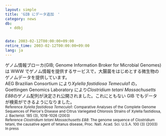 ```yaml
---
layout: simple
title: 'GIB にデータ追加　'
category: news
db:
  - ddbj


date: 2003-02-12T00:00:00+09:00
retire_time: 2003-02-12T00:00:00+09:00
lang: ja
---
```


<html>ゲノム情報ブローカ(GIB; Genome Information Broker for Microbial Genomes)は WWW でゲノム情報を提供するサービスで，大腸菌をはじめとする微生物のゲノムデータを提供しています。<br>AEG Brazilian Consortium により<i>Xylella fastidiosa Temecula1</i> の，Goettingen Genomics Laboratory により<i>Clostridium tetani Massachusetts E88</i>のゲノム配列が決定され公開されました。これにともない GIB でもデータが検索ができるようになりました。<br><small>Reference <i>Xylella fastidiosa Temecula1</i>: Comparative Analyses of the Complete Genome Sequences of Pierce's Disease and Citrus Variegated Chlorosis Strains of Xylella fastidiosa, J. Bacteriol. 185 (3), 1018-1026 (2003)</small><br><small>Reference <i>Clostridium tetani Massachusetts E88</i>: The genome sequence of Clostridium tetani, the causative agent of tetanus disease, Proc. Natl. Acad. Sci. U.S.A. 100 (3) (2003) In press</small></html>
